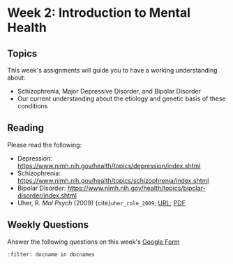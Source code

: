 # Week 2: Introduction to Mental Health

## Topics

This week's assignments will guide you to have a working understanding about:
* Schizophrenia, Major Depressive Disorder, and Bipolar Disorder
* Our current understanding about the etiology and genetic basis of these conditions

## Reading

Please read the following:
* Depression: https://www.nimh.nih.gov/health/topics/depression/index.shtml
* Schizophrenia: https://www.nimh.nih.gov/health/topics/schizophrenia/index.shtml
* Bipolar Disorder: https://www.nimh.nih.gov/health/topics/bipolar-disorder/index.shtml
* Uher, R. *Mol Psych* (2009) {cite}`uher_role_2009`; [URL](https://www.nature.com/articles/mp200985); [PDF](https://github.com/ShanEllis/capstone-genetics-domain/raw/master/papers/week2/genetics_mental-health.pdf)

## Weekly Questions

Answer the following questions on this week's [Google Form]()
 

```{bibliography}  references.bib
:filter: docname in docnames
```